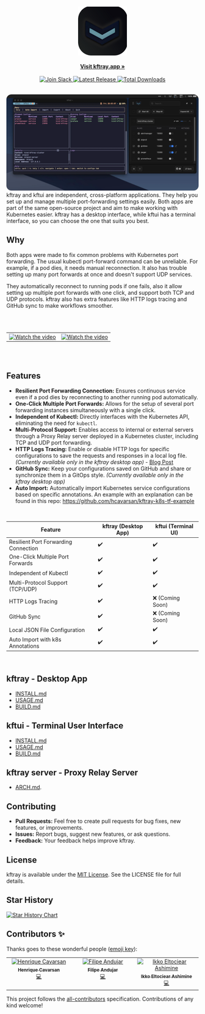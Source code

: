 <div align="center">
  <br>
  <img src="https://raw.githubusercontent.com/hcavarsan/kftray-blog/main/img/logo.png" width="128px" alt="kftray Logo" />
  <br><br>
  <a href="https://kftray.app"><strong>Visit kftray.app »</strong></a>
  <br><br>
  <a href="https://join.slack.com/t/kftray/shared_invite/zt-2q6lwn15f-Y8Mi_4NlenH9TuEDMjxPUA">
    <img src="https://img.shields.io/badge/Slack-Join%20our%20Slack-blue?style=for-the-badge&logo=slack" alt="Join Slack">
  </a>
  <a href="https://github.com/hcavarsan/kftray/releases">
    <img src="https://img.shields.io/github/v/release/hcavarsan/kftray?style=for-the-badge" alt="Latest Release">
  </a>
  <a href="https://github.com/hcavarsan/kftray">
    <img src="https://img.shields.io/github/downloads/hcavarsan/kftray/total?style=for-the-badge" alt="Total Downloads">
  </a>
  <br><br>
</div>

<p align="center">
<div align="center">
<img src="https://raw.githubusercontent.com/hcavarsan/kftray-blog/refs/heads/main/public/img/kftools.webp" alt="Kftray github"/>
</div>
  kftray and kftui are independent, cross-platform applications. They help you set up and manage multiple port-forwarding settings easily. Both apps are part of the same open-source project and aim to make working with Kubernetes easier. kftray has a desktop interface, while kftui has a terminal interface, so you can choose the one that suits you best.

</p>

## Why

Both apps were made to fix common problems with Kubernetes port forwarding. The usual kubectl port-forward command can be unreliable. For example, if a pod dies, it needs manual reconnection. It also has trouble setting up many port forwards at once and doesn't support UDP services.

They automatically reconnect to running pods if one fails, also it allow setting up multiple port forwards with one click, and support both TCP and UDP protocols. kftray also has extra features like HTTP logs tracing and GitHub sync to make workflows smoother.

<br>

<br>

<div align="center">
  <table>
    <tr>
      <td>
        <a href="https://youtu.be/H6UJCfUr8yE">
          <img src="https://img.youtube.com/vi/H6UJCfUr8yE/maxresdefault.jpg" alt="Watch the video" width="800px">
        </a>
      </td>
      <td>
        <a href="https://youtu.be/d-Je34Hy5Lo">
          <img src="https://img.youtube.com/vi/d-Je34Hy5Lo/maxresdefault.jpg" alt="Watch the video" width="800px">
        </a>
      </td>
    </tr>
  </table>
</div>

<br>
<br>


## Features

- **Resilient Port Forwarding Connection:** Ensures continuous service even if a pod dies by reconnecting to another running pod automatically.
- **One-Click Multiple Port Forwards:** Allows for the setup of several port forwarding instances simultaneously with a single click.
- **Independent of Kubectl:** Directly interfaces with the Kubernetes API, eliminating the need for `kubectl`.
- **Multi-Protocol Support:** Enables access to internal or external servers through a Proxy Relay server deployed in a Kubernetes cluster, including TCP and UDP port forwarding.
- **HTTP Logs Tracing:** Enable or disable HTTP logs for specific configurations to save the requests and responses in a local log file. _(Currently available only in the kftray desktop app)_ - [Blog Post](https://kftray.app/blog/posts/6-debug-http-traffics-kftray)
- **GitHub Sync:** Keep your configurations saved on GitHub and share or synchronize them in a GitOps style. _(Currently available only in the kftray desktop app)_
- **Auto Import:** Automatically import Kubernetes service configurations based on specific annotations. An example with an explanation can be found in this repo: https://github.com/hcavarsan/kftray-k8s-tf-example

<br>

<div align="center">

| Feature                                      | kftray (Desktop App) | kftui (Terminal UI) |
|----------------------------------------------|----------------------|---------------------|
| Resilient Port Forwarding Connection         | ✔️                   | ✔️                  |
| One-Click Multiple Port Forwards             | ✔️                   | ✔️                  |
| Independent of Kubectl                       | ✔️                   | ✔️                  |
| Multi-Protocol Support (TCP/UDP)             | ✔️                   | ✔️                  |
| HTTP Logs Tracing                            | ✔️                   | ❌ (Coming Soon)    |
| GitHub Sync                                  | ✔️                   | ❌ (Coming Soon)    |
| Local JSON File Configuration                | ✔️                   | ✔️                  |
| Auto Import with k8s Annotations             | ✔️                   | ✔️                  |

</div>

<br>

## kftray - Desktop App

- [INSTALL.md](https://github.com/hcavarsan/kftray/tree/main/docs/kftray/INSTALL.md)
- [USAGE.md](https://github.com/hcavarsan/kftray/tree/main/docs/kftray/USAGE.md)
- [BUILD.md](https://github.com/hcavarsan/kftray/tree/main/docs/kftray/BUILD.md)

## kftui - Terminal User Interface

- [INSTALL.md](https://github.com/hcavarsan/kftray/tree/main/docs/kftui/INSTALL.md)
- [USAGE.md](https://github.com/hcavarsan/kftray/tree/main/docs/kftui/USAGE.md)
- [BUILD.md](https://github.com/hcavarsan/kftray/tree/main/docs/kftui/BUILD.md)

## kftray server - Proxy Relay Server

- [ARCH.md](https://github.com/hcavarsan/kftray/tree/main/docs/ARCH.md).

## Contributing

- **Pull Requests:** Feel free to create pull requests for bug fixes, new features, or improvements.
- **Issues:** Report bugs, suggest new features, or ask questions.
- **Feedback:** Your feedback helps improve kftray.

##  License

kftray is available under the [MIT License](LICENSE.md). See the LICENSE file for full details.

## Star History

<a href="https://star-history.com/#hcavarsan/kftray&Date">
 <picture>
   <source media="(prefers-color-scheme: dark)" srcset="https://api.star-history.com/svg?repos=hcavarsan/kftray&type=Date&theme=dark" />
   <source media="(prefers-color-scheme: light)" srcset="https://api.star-history.com/svg?repos=hcavarsan/kftray&type=Date" />
   <img alt="Star History Chart" src="https://api.star-history.com/svg?repos=hcavarsan/kftray&type=Date" />
 </picture>
</a>

## Contributors ✨

Thanks goes to these wonderful people ([emoji key](https://allcontributors.org/docs/en/emoji-key)):

<!-- ALL-CONTRIBUTORS-LIST:START - Do not remove or modify this section -->
<!-- prettier-ignore-start -->
<!-- markdownlint-disable -->
<table>
  <tbody>
    <tr>
      <td align="center" valign="top" width="14.28%"><a href="https://github.com/hcavarsan"><img src="https://avatars.githubusercontent.com/u/30353685?v=4?s=100" width="100px;" alt="Henrique Cavarsan"/><br /><sub><b>Henrique Cavarsan</b></sub></a><br /><a href="https://github.com/hcavarsan/kftray/commits?author=hcavarsan" title="Code">💻</a></td>
      <td align="center" valign="top" width="14.28%"><a href="http://fandujar.dev"><img src="https://avatars.githubusercontent.com/u/6901387?v=4?s=100" width="100px;" alt="Filipe Andujar"/><br /><sub><b>Filipe Andujar</b></sub></a><br /><a href="https://github.com/hcavarsan/kftray/commits?author=fandujar" title="Code">💻</a></td>
      <td align="center" valign="top" width="14.28%"><a href="https://speakerdeck.com/eltociear"><img src="https://avatars.githubusercontent.com/u/22633385?v=4?s=100" width="100px;" alt="Ikko Eltociear Ashimine"/><br /><sub><b>Ikko Eltociear Ashimine</b></sub></a><br /><a href="https://github.com/hcavarsan/kftray/commits?author=eltociear" title="Code">💻</a></td>
    </tr>
  </tbody>
</table>

<!-- markdownlint-restore -->
<!-- prettier-ignore-end -->

<!-- ALL-CONTRIBUTORS-LIST:END -->

This project follows the [all-contributors](https://github.com/all-contributors/all-contributors) specification. Contributions of any kind welcome!
